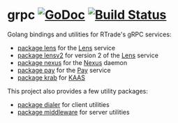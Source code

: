 # grpc [![GoDoc](https://godoc.org/github.com/RTradeLtd/grpc?status.svg)](https://godoc.org/github.com/RTradeLtd/grpc) [![Build Status](https://travis-ci.com/RTradeLtd/grpc.svg?branch=master)](https://travis-ci.com/RTradeLtd/grpc)

Golang bindings and utilities for RTrade's gRPC services:

- [package lens](https://godoc.org/github.com/RTradeLtd/grpc/v2/lens) for the [Lens](https://github.com/RTradeLtd/Lens) service
- [package lensv2](https://godoc.org/github.com/RTradeLtd/grpc/v2/lensv2) for version 2 of the [Lens](https://github.com/RTradeLtd/Lens) service
- [package nexus](https://godoc.org/github.com/RTradeLtd/grpc/v2/nexus) for the [Nexus](https://github.com/RTradeLtd/Nexus) daemon
- [package pay](https://godoc.org/github.com/RTradeLtd/grpc/v2/pay) for the [Pay](https://github.com/RTradeLtd/Pay) service
- [package krab](https://godoc.org/github.com/RTradeLtd/grpc/v2/krab) for [KAAS](https://github.com/RTradeLtd/kaas)

This project also provides a few utility packages:

- [package dialer](https://godoc.org/github.com/RTradeLtd/grpc/v2/dialer) for client utilities
- [package middleware](https://godoc.org/github.com/RTradeLtd/grpc/v2/middleware) for server utilities
